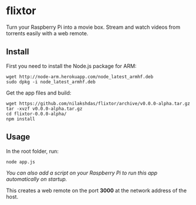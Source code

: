 flixtor
=======

Turn your Raspberry Pi into a movie box. Stream and watch videos from torrents easily with a web remote.

## Install
First you need to install the Node.js package for ARM:

	wget http://node-arm.herokuapp.com/node_latest_armhf.deb
	sudo dpkg -i node_latest_armhf.deb



Get the app files and build:
	
	wget https://github.com/nilakshdas/flixtor/archive/v0.0.0-alpha.tar.gz
	tar -xvzf v0.0.0-alpha.tar.gz
	cd flixtor-0.0.0-alpha/
	npm install



## Usage
In the root folder, run:

	node app.js


_You can also add a script on your Raspberry Pi to run this app automatically on startup._

This creates a web remote on the port **3000** at the network address of the host. 
